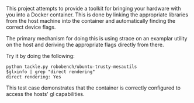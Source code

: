This project attempts to provide a toolkit for bringing your hardware with you into a Docker container. This is done by linking the appropriate libraries from the host machine into the container and automatically finding the correct device flags.

The primary mechanism for doing this is using strace on an examplar utility on the host and deriving the appropriate flags directly from there.

Try it by doing the following:

```
python tackle.py robobench/ubuntu-trusty-mesautils
$glxinfo | grep "direct rendering" 
direct rendering: Yes
```

This test case demonstrates that the container is correctly configured to access the hosts' gl capabilities.

